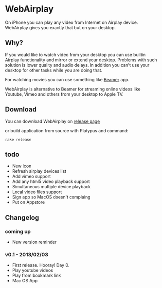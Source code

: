 WebAirplay
===========

On iPhone you can play any video from Internet on Airplay device. WebAirplay gives you exactly that but on your desktop.

## Why?

If you would like to watch video from your desktop you can use builtin Airplay functionality
and mirror or extend your desktop. Problems with such solution is lower quality and audio delays.
In addition you can't use your desktop for other tasks while you are doing that.

For watching movies you can use something like [Beamer](http://beamer-app.com/) app.

WebAirplay is alternative to Beamer for streaming online videos like Youtube, Vimeo and others from your desktop to Apple TV.

## Download

You can download WebAirplay on [release page](https://github.com/antulik/web-airplay/releases)

or build application from source with Platypus and command:

    rake release



## todo

- New Icon
- Refresh airplay devices list
- Add vimeo support
- Add any html5 video playback support
- Simultaneous multiple device playback
- Local video files support
- Sign app so MacOS doesn't complaing
- Put on Appstore

## Changelog

### coming up
- New version reminder

### v0.1 - 2013/02/03
- First release. Hooray! Day 0.
- Play youtube videos
- Play from bookmark link
- Mac OS App
